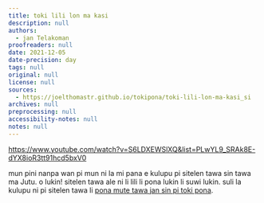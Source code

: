 ```yaml
---
title: toki lili lon ma kasi
description: null
authors:
  - jan Telakoman
proofreaders: null
date: 2021-12-05
date-precision: day
tags: null
original: null
license: null
sources:
  - https://joelthomastr.github.io/tokipona/toki-lili-lon-ma-kasi_si
archives: null
preprocessing: null
accessibility-notes: null
notes: null
---
```


https://www.youtube.com/watch?v=S6LDXEWSlXQ&list=PLwYL9_SRAk8E-dYX8ioR3tt91hcd5bxV0

mun pini nanpa wan pi mun ni la mi pana e kulupu pi sitelen tawa sin tawa ma Jutu. o lukin! sitelen tawa ale ni li lili li pona lukin li suwi lukin. suli la kulupu ni pi sitelen tawa li [pona mute tawa jan sin pi toki pona](https://joelthomastr.github.io/tokipona/toki-pi-kon-pona_si).
